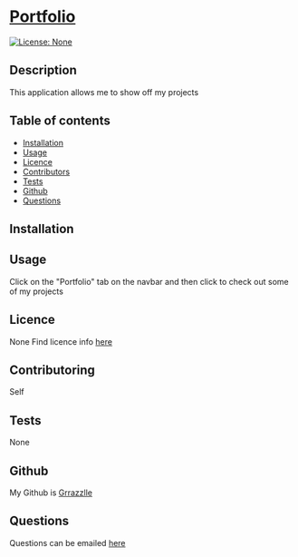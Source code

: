 
  # **[Portfolio](http://github.com/Grrazzlle/Portfolio)**
  
  [![License: None](https://img.shields.io/badge/License-None-blue.svg)](https://choosealicense.com/)

  ## Description

  This application allows me to show off my projects

  ## Table of contents

  - [Installation](#Installation)
  - [Usage](#Usage)
  - [Licence](#Licence)
  - [Contributors](#Contributors)
  - [Tests](#Tests)
  - [Github](#Github)
  - [Questions](#Questions)

  ## Installation

  

  ## Usage

  Click on the "Portfolio" tab on the navbar and then click to check out some of my projects

  ## Licence

  None 
  Find licence info [here](https://choosealicense.com/)

  ## Contributoring

  Self

  ## Tests

  None

  ## Github

  My Github is [Grrazzlle](https://github.com/Grrazzlle)

  ## Questions

  Questions can be emailed [here](mailto:Cel47@miami.edu)

